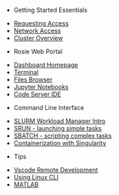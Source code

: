 - Getting Started Essentials

* [Requesting Access](requestaccess.md)
* [Network Access](access.md)
* [Cluster Overview](about.md)

- Rosie Web Portal

* [Dashboard Homepage](web/dashboard.md)
* [Terminal](web/terminal.md)
* [Files Browser](web/files.md)
* [Jupyter Notebooks](web/ipynb.md)
* [Code Server IDE](web/codeserver.md)

- Command Line Interface

* [SLURM Workload Manager Intro](cli/SLURM.md)
* [SRUN - launching simple tasks](cli/srun.md)
* [SBATCH - scripting complex tasks](cli/sbatch.md)
* [Containerization with Singularity](cli/Singularity.md)

- Tips

* [Vscode Remote Development](tips/vscode.md)
* [Using Linux CLI](tips/linux.md)
* [MATLAB](tips/matlab.md)
